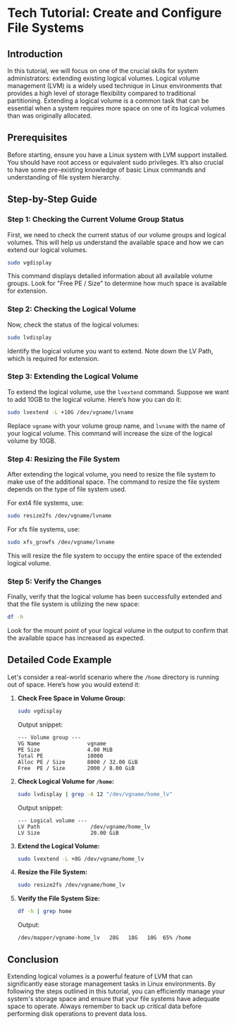 # Tech Tutorial: Create and Configure File Systems

## Introduction

In this tutorial, we will focus on one of the crucial skills for system administrators: extending existing logical volumes. Logical volume management (LVM) is a widely used technique in Linux environments that provides a high level of storage flexibility compared to traditional partitioning. Extending a logical volume is a common task that can be essential when a system requires more space on one of its logical volumes than was originally allocated.

## Prerequisites

Before starting, ensure you have a Linux system with LVM support installed. You should have root access or equivalent sudo privileges. It’s also crucial to have some pre-existing knowledge of basic Linux commands and understanding of file system hierarchy.

## Step-by-Step Guide

### Step 1: Checking the Current Volume Group Status

First, we need to check the current status of our volume groups and logical volumes. This will help us understand the available space and how we can extend our logical volumes.

```bash
sudo vgdisplay
```

This command displays detailed information about all available volume groups. Look for "Free  PE / Size" to determine how much space is available for extension.

### Step 2: Checking the Logical Volume

Now, check the status of the logical volumes:

```bash
sudo lvdisplay
```

Identify the logical volume you want to extend. Note down the LV Path, which is required for extension.

### Step 3: Extending the Logical Volume

To extend the logical volume, use the `lvextend` command. Suppose we want to add 10GB to the logical volume. Here’s how you can do it:

```bash
sudo lvextend -L +10G /dev/vgname/lvname
```

Replace `vgname` with your volume group name, and `lvname` with the name of your logical volume. This command will increase the size of the logical volume by 10GB.

### Step 4: Resizing the File System

After extending the logical volume, you need to resize the file system to make use of the additional space. The command to resize the file system depends on the type of file system used.

For ext4 file systems, use:

```bash
sudo resize2fs /dev/vgname/lvname
```

For xfs file systems, use:

```bash
sudo xfs_growfs /dev/vgname/lvname
```

This will resize the file system to occupy the entire space of the extended logical volume.

### Step 5: Verify the Changes

Finally, verify that the logical volume has been successfully extended and that the file system is utilizing the new space:

```bash
df -h
```

Look for the mount point of your logical volume in the output to confirm that the available space has increased as expected.

## Detailed Code Example

Let's consider a real-world scenario where the `/home` directory is running out of space. Here’s how you would extend it:

1. **Check Free Space in Volume Group:**

   ```bash
   sudo vgdisplay
   ```

   Output snippet:
   ```
   --- Volume group ---
   VG Name               vgname
   PE Size               4.00 MiB
   Total PE              10000
   Alloc PE / Size       8000 / 32.00 GiB
   Free  PE / Size       2000 / 8.00 GiB
   ```

2. **Check Logical Volume for `/home`:**

   ```bash
   sudo lvdisplay | grep -A 12 "/dev/vgname/home_lv"
   ```

   Output snippet:
   ```
   --- Logical volume ---
   LV Path                /dev/vgname/home_lv
   LV Size                20.00 GiB
   ```

3. **Extend the Logical Volume:**

   ```bash
   sudo lvextend -L +8G /dev/vgname/home_lv
   ```

4. **Resize the File System:**

   ```bash
   sudo resize2fs /dev/vgname/home_lv
   ```

5. **Verify the File System Size:**

   ```bash
   df -h | grep home
   ```

   Output:
   ```
   /dev/mapper/vgname-home_lv   28G   18G   10G  65% /home
   ```

## Conclusion

Extending logical volumes is a powerful feature of LVM that can significantly ease storage management tasks in Linux environments. By following the steps outlined in this tutorial, you can efficiently manage your system's storage space and ensure that your file systems have adequate space to operate. Always remember to back up critical data before performing disk operations to prevent data loss.